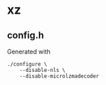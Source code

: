 # xz

## config.h
Generated with
```
./configure \
	--disable-nls \
	--disable-microlzmadecoder
```
